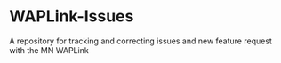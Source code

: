 # WAPLink-Issues
A repository for tracking and correcting issues and new feature request with the MN WAPLink
